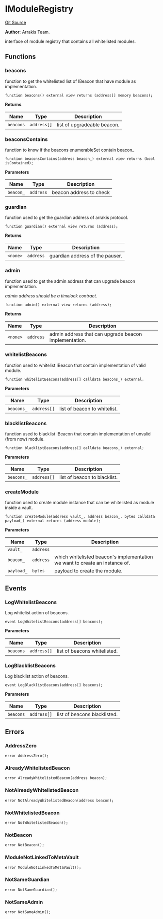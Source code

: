 # IModuleRegistry
[Git Source](https://github.com/ArrakisFinance/arrakis-modular/blob/9091a6ee814f061039fd7b968feddb93bbdf1110/src/interfaces/IModuleRegistry.sol)

**Author:**
Arrakis Team.

interface of module registry that contains all whitelisted modules.


## Functions
### beacons

function to get the whitelisted list of IBeacon
that have module as implementation.


```solidity
function beacons() external view returns (address[] memory beacons);
```
**Returns**

|Name|Type|Description|
|----|----|-----------|
|`beacons`|`address[]`|list of upgradeable beacon.|


### beaconsContains

function to know if the beacons enumerableSet contain
beacon_


```solidity
function beaconsContains(address beacon_) external view returns (bool isContained);
```
**Parameters**

|Name|Type|Description|
|----|----|-----------|
|`beacon_`|`address`|beacon address to check|


### guardian

function used to get the guardian address of arrakis protocol.


```solidity
function guardian() external view returns (address);
```
**Returns**

|Name|Type|Description|
|----|----|-----------|
|`<none>`|`address`|guardian address of the pauser.|


### admin

function used to get the admin address that can
upgrade beacon implementation.

*admin address should be a timelock contract.*


```solidity
function admin() external view returns (address);
```
**Returns**

|Name|Type|Description|
|----|----|-----------|
|`<none>`|`address`|admin address that can upgrade beacon implementation.|


### whitelistBeacons

function used to whitelist IBeacon  that contain
implementation of valid module.


```solidity
function whitelistBeacons(address[] calldata beacons_) external;
```
**Parameters**

|Name|Type|Description|
|----|----|-----------|
|`beacons_`|`address[]`|list of beacon to whitelist.|


### blacklistBeacons

function used to blacklist IBeacon that contain
implementation of unvalid (from now) module.


```solidity
function blacklistBeacons(address[] calldata beacons_) external;
```
**Parameters**

|Name|Type|Description|
|----|----|-----------|
|`beacons_`|`address[]`|list of beacon to blacklist.|


### createModule

function used to create module instance that can be
whitelisted as module inside a vault.


```solidity
function createModule(address vault_, address beacon_, bytes calldata payload_) external returns (address module);
```
**Parameters**

|Name|Type|Description|
|----|----|-----------|
|`vault_`|`address`||
|`beacon_`|`address`|which whitelisted beacon's implementation we want to create an instance of.|
|`payload_`|`bytes`|payload to create the module.|


## Events
### LogWhitelistBeacons
Log whitelist action of beacons.


```solidity
event LogWhitelistBeacons(address[] beacons);
```

**Parameters**

|Name|Type|Description|
|----|----|-----------|
|`beacons`|`address[]`|list of beacons whitelisted.|

### LogBlacklistBeacons
Log blacklist action of beacons.


```solidity
event LogBlacklistBeacons(address[] beacons);
```

**Parameters**

|Name|Type|Description|
|----|----|-----------|
|`beacons`|`address[]`|list of beacons blacklisted.|

## Errors
### AddressZero

```solidity
error AddressZero();
```

### AlreadyWhitelistedBeacon

```solidity
error AlreadyWhitelistedBeacon(address beacon);
```

### NotAlreadyWhitelistedBeacon

```solidity
error NotAlreadyWhitelistedBeacon(address beacon);
```

### NotWhitelistedBeacon

```solidity
error NotWhitelistedBeacon();
```

### NotBeacon

```solidity
error NotBeacon();
```

### ModuleNotLinkedToMetaVault

```solidity
error ModuleNotLinkedToMetaVault();
```

### NotSameGuardian

```solidity
error NotSameGuardian();
```

### NotSameAdmin

```solidity
error NotSameAdmin();
```


